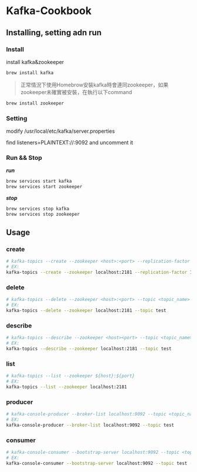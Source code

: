 # Kafka-Cookbook

## Installing, setting adn run

### Install

install kafka&zookeeper

```bash
brew install kafka
```

> 正常情況下使用Homebrow安裝kafka時會連同zookeeper，如果zookeeper未確實被安裝，在執行以下command

```bash
brew install zookeeper
```

### Setting

modify /usr/local/etc/kafka/server.properties

find listeners=PLAINTEXT://:9092 and uncomment it

### Run && Stop

***run***

```bash
brew services start kafka
brew services start zookeeper
```

***stop***

```bash
brew services stop kafka
brew services stop zookeeper
```

## Usage

### create

```bash
# kafka-topics --create --zookeeper <host>:<port> --replication-factor 1 --partitions 1 --topic <topic_name>
# EX:
kafka-topics --create --zookeeper localhost:2181 --replication-factor 1 --partitions 1 --topic test
```

### delete

```bash
# kafka-topics --delete --zookeeper <host>:<port> --topic <topic_name>
# EX:
kafka-topics --delete --zookeeper localhost:2181 --topic test
```

### describe

```bash
# kafka-topics --describe --zookeeper <host><port> --topic <topic_name>
# EX:
kafka-topics --describe --zookeeper localhost:2181 --topic test
```

### list

```bash
# kafka-topics --list --zookeeper ${host}:${port}
# EX:
kafka-topics --list --zookeeper localhost:2181
```

### producer

```bash
# kafka-console-producer --broker-list localhost:9092 --topic <topic_name>
# EX:
kafka-console-producer --broker-list localhost:9092 --topic test
```

### consumer

```bash
# kafka-console-consumer --bootstrap-server localhost:9092 --topic <topic_name> --from-beginning
# EX:
kafka-console-consumer --bootstrap-server localhost:9092 --topic test --from-beginning
```
